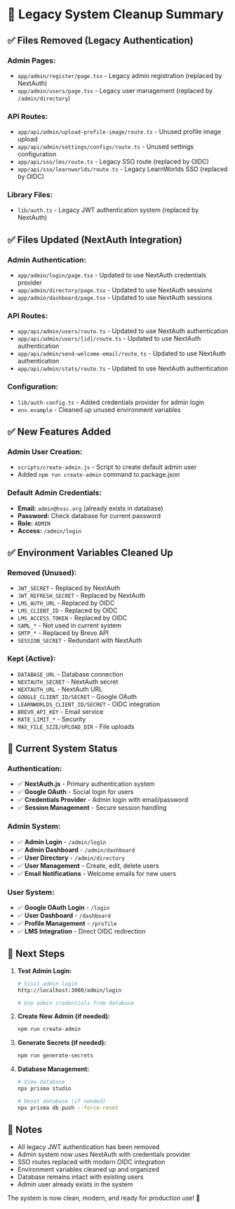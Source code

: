 # 🧹 Legacy System Cleanup Summary

## ✅ **Files Removed (Legacy Authentication)**

### **Admin Pages:**

- `app/admin/register/page.tsx` - Legacy admin registration (replaced by NextAuth)
- `app/admin/users/page.tsx` - Legacy user management (replaced by `/admin/directory`)

### **API Routes:**

- `app/api/admin/upload-profile-image/route.ts` - Unused profile image upload
- `app/api/admin/settings/configs/route.ts` - Unused settings configuration
- `app/api/sso/lms/route.ts` - Legacy SSO route (replaced by OIDC)
- `app/api/sso/learnworlds/route.ts` - Legacy LearnWorlds SSO (replaced by OIDC)

### **Library Files:**

- `lib/auth.ts` - Legacy JWT authentication system (replaced by NextAuth)

## ✅ **Files Updated (NextAuth Integration)**

### **Admin Authentication:**

- `app/admin/login/page.tsx` - Updated to use NextAuth credentials provider
- `app/admin/directory/page.tsx` - Updated to use NextAuth sessions
- `app/admin/dashboard/page.tsx` - Updated to use NextAuth sessions

### **API Routes:**

- `app/api/admin/users/route.ts` - Updated to use NextAuth authentication
- `app/api/admin/users/[id]/route.ts` - Updated to use NextAuth authentication
- `app/api/admin/send-welcome-email/route.ts` - Updated to use NextAuth authentication
- `app/api/admin/stats/route.ts` - Updated to use NextAuth authentication

### **Configuration:**

- `lib/auth-config.ts` - Added credentials provider for admin login
- `env.example` - Cleaned up unused environment variables

## ✅ **New Features Added**

### **Admin User Creation:**

- `scripts/create-admin.js` - Script to create default admin user
- Added `npm run create-admin` command to package.json

### **Default Admin Credentials:**

- **Email:** `admin@hssc.org` (already exists in database)
- **Password:** Check database for current password
- **Role:** `ADMIN`
- **Access:** `/admin/login`

## ✅ **Environment Variables Cleaned Up**

### **Removed (Unused):**

- `JWT_SECRET` - Replaced by NextAuth
- `JWT_REFRESH_SECRET` - Replaced by NextAuth
- `LMS_AUTH_URL` - Replaced by OIDC
- `LMS_CLIENT_ID` - Replaced by OIDC
- `LMS_ACCESS_TOKEN` - Replaced by OIDC
- `SAML_*` - Not used in current system
- `SMTP_*` - Replaced by Brevo API
- `SESSION_SECRET` - Redundant with NextAuth

### **Kept (Active):**

- `DATABASE_URL` - Database connection
- `NEXTAUTH_SECRET` - NextAuth secret
- `NEXTAUTH_URL` - NextAuth URL
- `GOOGLE_CLIENT_ID/SECRET` - Google OAuth
- `LEARNWORLDS_CLIENT_ID/SECRET` - OIDC integration
- `BREVO_API_KEY` - Email service
- `RATE_LIMIT_*` - Security
- `MAX_FILE_SIZE/UPLOAD_DIR` - File uploads

## 🎯 **Current System Status**

### **Authentication:**

- ✅ **NextAuth.js** - Primary authentication system
- ✅ **Google OAuth** - Social login for users
- ✅ **Credentials Provider** - Admin login with email/password
- ✅ **Session Management** - Secure session handling

### **Admin System:**

- ✅ **Admin Login** - `/admin/login`
- ✅ **Admin Dashboard** - `/admin/dashboard`
- ✅ **User Directory** - `/admin/directory`
- ✅ **User Management** - Create, edit, delete users
- ✅ **Email Notifications** - Welcome emails for new users

### **User System:**

- ✅ **Google OAuth Login** - `/login`
- ✅ **User Dashboard** - `/dashboard`
- ✅ **Profile Management** - `/profile`
- ✅ **LMS Integration** - Direct OIDC redirection

## 🚀 **Next Steps**

1. **Test Admin Login:**

   ```bash
   # Visit admin login
   http://localhost:3000/admin/login

   # Use admin credentials from database
   ```

2. **Create New Admin (if needed):**

   ```bash
   npm run create-admin
   ```

3. **Generate Secrets (if needed):**

   ```bash
   npm run generate-secrets
   ```

4. **Database Management:**

   ```bash
   # View database
   npx prisma studio

   # Reset database (if needed)
   npx prisma db push --force-reset
   ```

## 📝 **Notes**

- All legacy JWT authentication has been removed
- Admin system now uses NextAuth with credentials provider
- SSO routes replaced with modern OIDC integration
- Environment variables cleaned up and organized
- Database remains intact with existing users
- Admin user already exists in the system

The system is now clean, modern, and ready for production use! 🎉
